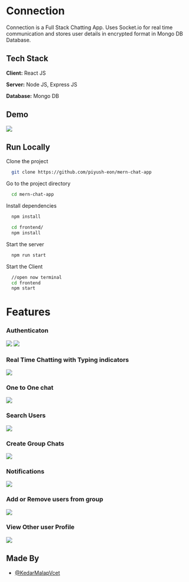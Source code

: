 # Connection

Connection is a Full Stack Chatting App.
Uses Socket.io for real time communication and stores user details in encrypted format in Mongo DB Database.

## Tech Stack

**Client:** React JS

**Server:** Node JS, Express JS

**Database:** Mongo DB

## Demo

<!-- https://talk-a-tive.herokuapp.com/ -->

![](https://github.com/piyush-eon/mern-chat-app/blob/master/screenshots/group%20%2B%20notif.PNG)

## Run Locally

Clone the project

```bash
  git clone https://github.com/piyush-eon/mern-chat-app
```

Go to the project directory

```bash
  cd mern-chat-app
```

Install dependencies

```bash
  npm install
```

```bash
  cd frontend/
  npm install
```

Start the server

```bash
  npm run start
```

Start the Client

```bash
  //open now terminal
  cd frontend
  npm start
```

# Features

### Authenticaton

![](https://github.com/piyush-eon/mern-chat-app/blob/master/screenshots/login.PNG)
![](https://github.com/piyush-eon/mern-chat-app/blob/master/screenshots/signup.PNG)

### Real Time Chatting with Typing indicators

![](https://github.com/piyush-eon/mern-chat-app/blob/master/screenshots/real-time.PNG)

### One to One chat

![](https://github.com/piyush-eon/mern-chat-app/blob/master/screenshots/mainscreen.PNG)

### Search Users

![](https://github.com/piyush-eon/mern-chat-app/blob/master/screenshots/search.PNG)

### Create Group Chats

![](https://github.com/piyush-eon/mern-chat-app/blob/master/screenshots/new%20grp.PNG)

### Notifications

![](https://github.com/piyush-eon/mern-chat-app/blob/master/screenshots/group%20%2B%20notif.PNG)

### Add or Remove users from group

![](https://github.com/piyush-eon/mern-chat-app/blob/master/screenshots/add%20rem.PNG)

### View Other user Profile

![](https://github.com/piyush-eon/mern-chat-app/blob/master/screenshots/profile.PNG)

## Made By

-   [@KedarMalapVcet](https://github.com/KedarMalapVcet)

